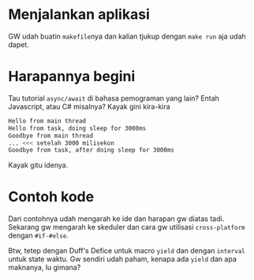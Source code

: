 # Menjalankan aplikasi
GW udah buatin `makefile`nya dan kalian tjukup dengan `make run` aja udah dapet.

# Harapannya begini
Tau tutorial `async/await` di bahasa pemograman yang lain? Entah Javascript, atau C# misalnya? Kayak gini kira-kira
```bash
Hello from main thread
Hello from task, doing sleep for 3000ms
Goodbye from main thread
... <<< setelah 3000 milisekon
Goodbye from task, after doing sleep for 3000ms
```
Kayak gitu idenya.

# Contoh kode
Dari contohnya udah mengarah ke ide dan harapan gw diatas tadi. Sekarang gw mengarah ke skeduler dan cara gw utilisasi `cross-platform` dengan `#if-#else`.

Btw, tetep dengan Duff's Defice untuk macro `yield` dan dengan `interval` untuk state waktu. Gw sendiri udah paham, kenapa ada `yield` dan apa maknanya, lu gimana?
